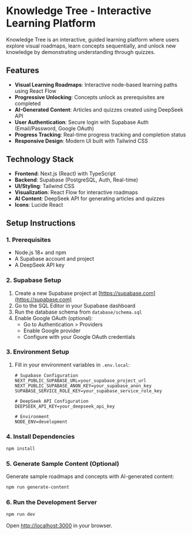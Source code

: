 # Knowledge Tree - Interactive Learning Platform

Knowledge Tree is an interactive, guided learning platform where users explore visual roadmaps, learn concepts sequentially, and unlock new knowledge by demonstrating understanding through quizzes.

## Features

- **Visual Learning Roadmaps**: Interactive node-based learning paths using React Flow
- **Progressive Unlocking**: Concepts unlock as prerequisites are completed
- **AI-Generated Content**: Articles and quizzes created using DeepSeek API
- **User Authentication**: Secure login with Supabase Auth (Email/Password, Google OAuth)
- **Progress Tracking**: Real-time progress tracking and completion status
- **Responsive Design**: Modern UI built with Tailwind CSS

## Technology Stack

- **Frontend**: Next.js (React) with TypeScript
- **Backend**: Supabase (PostgreSQL, Auth, Real-time)
- **UI/Styling**: Tailwind CSS
- **Visualization**: React Flow for interactive roadmaps
- **AI Content**: DeepSeek API for generating articles and quizzes
- **Icons**: Lucide React

## Setup Instructions

### 1. Prerequisites

- Node.js 18+ and npm
- A Supabase account and project
- A DeepSeek API key

### 2. Supabase Setup

1. Create a new Supabase project at [https://supabase.com](https://supabase.com)
2. Go to the SQL Editor in your Supabase dashboard
3. Run the database schema from `database/schema.sql`
4. Enable Google OAuth (optional):
   - Go to Authentication > Providers
   - Enable Google provider
   - Configure with your Google OAuth credentials

### 3. Environment Setup

1. Fill in your environment variables in `.env.local`:
   ```env
   # Supabase Configuration
   NEXT_PUBLIC_SUPABASE_URL=your_supabase_project_url
   NEXT_PUBLIC_SUPABASE_ANON_KEY=your_supabase_anon_key
   SUPABASE_SERVICE_ROLE_KEY=your_supabase_service_role_key
   
   # DeepSeek API Configuration  
   DEEPSEEK_API_KEY=your_deepseek_api_key
   
   # Environment
   NODE_ENV=development
   ```

### 4. Install Dependencies

```bash
npm install
```

### 5. Generate Sample Content (Optional)

Generate sample roadmaps and concepts with AI-generated content:

```bash
npm run generate-content
```

### 6. Run the Development Server

```bash
npm run dev
```

Open [http://localhost:3000](http://localhost:3000) in your browser.

